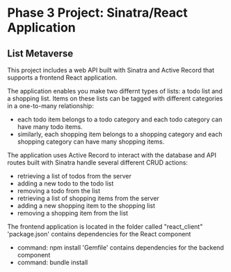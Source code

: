 # Phase 3 Project: Sinatra/React Application

## List Metaverse

This project includes a web API built with Sinatra and Active Record that supports a frontend React application.

The application enables you make two differnt types of lists: a todo list and a shopping list.
Items on these lists can be tagged with different categories in a one-to-many relationship:
  - each todo item belongs to a todo category and each todo category can have many todo items.
  - similarly, each shopping item belongs to a shopping category and each shopping category can have many shopping items.

The application uses Active Record to interact with the database and API routes built with Sinatra handle several different CRUD actions:
  - retrieving a list of todos from the server
  - adding a new todo to the todo list
  - removing a todo from the list
  - retrieving a list of shopping items from the server
  - adding a new shopping item to the shopping list
  - removing a shopping item from the list

The frontend application is located in the folder called "react_client"
'package.json' contains dependencies for the React component
  - command: npm install 
'Gemfile' contains dependencies for the backend component
  - command: bundle install